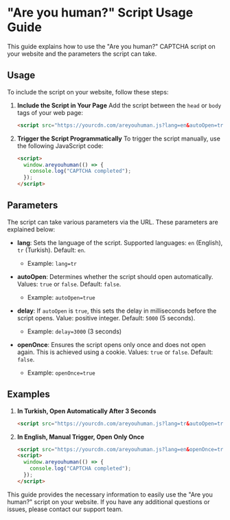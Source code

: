 # "Are you human?" Script Usage Guide

This guide explains how to use the "Are you human?" CAPTCHA script on your website and the parameters the script can take.

## Usage

To include the script on your website, follow these steps:

1. **Include the Script in Your Page**
   Add the script between the `head` or `body` tags of your web page:

   ```html
   <script src="https://yourcdn.com/areyouhuman.js?lang=en&autoOpen=true&delay=5000&openOnce=true"></script>
   ```

2. **Trigger the Script Programmatically**
   To trigger the script manually, use the following JavaScript code:
   ```html
   <script>
     window.areyouhuman(() => {
       console.log("CAPTCHA completed");
     });
   </script>
   ```

## Parameters

The script can take various parameters via the URL. These parameters are explained below:

- **lang**: Sets the language of the script. Supported languages: `en` (English), `tr` (Turkish). Default: `en`.

  - Example: `lang=tr`

- **autoOpen**: Determines whether the script should open automatically. Values: `true` or `false`. Default: `false`.

  - Example: `autoOpen=true`

- **delay**: If `autoOpen` is `true`, this sets the delay in milliseconds before the script opens. Value: positive integer. Default: `5000` (5 seconds).

  - Example: `delay=3000` (3 seconds)

- **openOnce**: Ensures the script opens only once and does not open again. This is achieved using a cookie. Values: `true` or `false`. Default: `false`.
  - Example: `openOnce=true`

## Examples

1. **In Turkish, Open Automatically After 3 Seconds**

   ```html
   <script src="https://yourcdn.com/areyouhuman.js?lang=tr&autoOpen=true&delay=3000"></script>
   ```

2. **In English, Manual Trigger, Open Only Once**
   ```html
   <script src="https://yourcdn.com/areyouhuman.js?lang=en&openOnce=true"></script>
   <script>
     window.areyouhuman(() => {
       console.log("CAPTCHA completed");
     });
   </script>
   ```

This guide provides the necessary information to easily use the "Are you human?" script on your website. If you have any additional questions or issues, please contact our support team.
